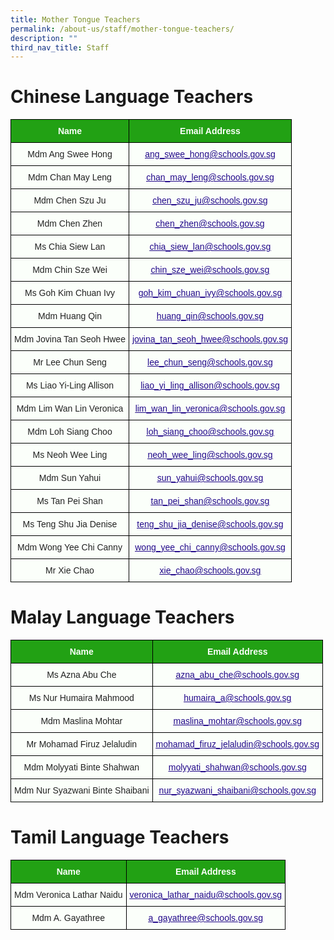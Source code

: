```yaml
---
title: Mother Tongue Teachers
permalink: /about-us/staff/mother-tongue-teachers/
description: ""
third_nav_title: Staff
---
```

Chinese Language Teachers
=========================

<style type="text/css">
.tg  {border-collapse:collapse;border-spacing:0;}
.tg td{border-color:black;border-style:solid;border-width:1px;font-family:Arial, sans-serif;font-size:14px;
  overflow:hidden;padding:10px 5px;word-break:normal;}
.tg th{border-color:black;border-style:solid;border-width:1px;font-family:Arial, sans-serif;font-size:14px;
  font-weight:normal;overflow:hidden;padding:10px 5px;word-break:normal;}
.tg .tg-1h0n{background-color:#22A114;color:#FBFFFA;font-weight:bold;text-align:center;vertical-align:top}
.tg .tg-fskk{background-color:#FBFFFA;color:#21088A;font-weight:bold;text-align:center;text-decoration:underline;vertical-align:top}
.tg .tg-s6uv{background-color:#FBFFFA;color:#222;text-align:center;vertical-align:middle}
</style>
<table class="tg">
<thead>
  <tr>
    <th class="tg-1h0n">Name</th>
    <th class="tg-1h0n">Email Address</th>
  </tr>
</thead>
<tbody>
  <tr>
    <td class="tg-s6uv"><span style="color:#222;background-color:#FBFFFA"> Mdm Ang Swee Hong</span></td>
    <td class="tg-s6uv"><span style="color:#222;background-color:#FBFFFA"> </span><a href="mailto:Ang_swee_hong@schools.gov.sg"><span style="font-weight:500;text-decoration:underline;color:#21088A">ang_swee_hong@schools.gov.sg</span></a></td>
  </tr>
  <tr>
    <td class="tg-s6uv"><span style="color:#222;background-color:#FBFFFA">Mdm Chan May Leng</span><br></td>
    <td class="tg-fskk"><a href="mailto:chan_may_leng@schools.gov.sg"><span style="font-weight:500;text-decoration:underline;color:#21088A">chan_may_leng@schools.gov.sg</span></a><br></td>
  </tr>
  <tr>
    <td class="tg-s6uv"><span style="color:#222;background-color:#FBFFFA">Mdm Chen Szu Ju</span><br></td>
    <td class="tg-fskk"><a href="mailto:chen_szu_ju@schools.gov.sg"><span style="font-weight:500;text-decoration:underline;color:#21088A">chen_szu_ju@schools.gov.sg</span></a><br></td>
  </tr>
  <tr>
    <td class="tg-s6uv"><span style="color:#222;background-color:#FBFFFA">Mdm Chen Zhen</span><br></td>
    <td class="tg-fskk"><a href="mailto:chen_zhen@schools.gov.sg"><span style="font-weight:500;text-decoration:underline;color:#21088A">chen_zhen@schools.gov.sg</span></a><br></td>
  </tr>
  <tr>
    <td class="tg-s6uv"><span style="color:#222;background-color:#FBFFFA">Ms Chia Siew Lan</span><br></td>
    <td class="tg-fskk"><a href="mailto:chia_siew_lan@schools.gov.sg"><span style="font-weight:500;text-decoration:underline;color:#21088A">chia_siew_lan@schools.gov.sg</span></a><br></td>
  </tr>
  <tr>
    <td class="tg-s6uv"><span style="color:#222;background-color:#FBFFFA">Mdm Chin Sze Wei</span><br></td>
    <td class="tg-fskk"><a href="mailto:chin_sze_wei@schools.gov.sg"><span style="font-weight:500;text-decoration:underline;color:#21088A">chin_sze_wei@schools.gov.sg</span></a><br></td>
  </tr>
  <tr>
    <td class="tg-s6uv"><span style="color:#222;background-color:#FBFFFA">Ms Goh Kim Chuan Ivy</span><br></td>
    <td class="tg-fskk"><a href="mailto:goh_kim_chuan_ivy@schools.gov.sg"><span style="font-weight:500;text-decoration:underline;color:#21088A">goh_kim_chuan_ivy@schools.gov.sg</span></a><br></td>
  </tr>
  <tr>
    <td class="tg-s6uv"><span style="color:#222;background-color:#FBFFFA">Mdm Huang Qin</span><br></td>
    <td class="tg-fskk"><a href="mailto:huang_qin@schools.gov.sg"><span style="font-weight:500;text-decoration:underline;color:#21088A">huang_qin@schools.gov.sg</span></a><br></td>
  </tr>
  <tr>
    <td class="tg-s6uv"><span style="color:#222;background-color:#FBFFFA">Mdm Jovina Tan Seoh Hwee</span></td>
    <td class="tg-fskk"><a href="mailto:jovina_tan_seoh_hwee@schools.gov.sg"><span style="font-weight:500;text-decoration:underline;color:#21088A">jovina_tan_seoh_hwee@schools.gov.sg</span></a></td>
  </tr>
  <tr>
    <td class="tg-s6uv"><span style="color:#222;background-color:#FBFFFA">Mr Lee Chun Seng</span></td>
    <td class="tg-fskk"><a href="mailto:lee_chun_seng@schools.gov.sg"><span style="font-weight:500;text-decoration:underline;color:#21088A">lee_chun_seng@schools.gov.sg</span></a></td>
  </tr>
  <tr>
    <td class="tg-s6uv"><span style="color:#222;background-color:#FBFFFA">Ms Liao Yi-Ling Allison</span></td>
    <td class="tg-fskk"><a href="mailto:liao_yi_ling_allison@schools.gov.sg"><span style="font-weight:500;text-decoration:underline;color:#21088A">liao_yi_ling_allison@schools.gov.sg</span></a></td>
  </tr>
  <tr>
    <td class="tg-s6uv"><span style="color:#222;background-color:#FBFFFA">Mdm Lim Wan Lin Veronica</span></td>
    <td class="tg-fskk"><a href="mailto:lim_wan_lin_veronica@schools.gov.sg"><span style="font-weight:500;text-decoration:underline;color:#21088A">lim_wan_lin_veronica@schools.gov.sg</span></a></td>
  </tr>
  <tr>
    <td class="tg-s6uv"><span style="color:#222;background-color:#FBFFFA">Mdm Loh Siang Choo</span></td>
    <td class="tg-fskk"><a href="mailto:loh_siang_choo@schools.gov.sg"><span style="font-weight:500;text-decoration:underline;color:#21088A">loh_siang_choo@schools.gov.sg</span></a></td>
  </tr>
  <tr>
    <td class="tg-s6uv"><span style="color:#222;background-color:#FBFFFA">Ms Neoh Wee Ling</span></td>
    <td class="tg-fskk"><a href="mailto:neoh_wee_ling@schools.gov.sg"><span style="font-weight:500;text-decoration:underline;color:#21088A">neoh_wee_ling@schools.gov.sg</span></a></td>
  </tr>
  <tr>
    <td class="tg-s6uv"><span style="color:#222;background-color:#FBFFFA">Mdm Sun Yahui</span></td>
    <td class="tg-fskk"><a href="mailto:sun_yahui@schools.gov.sg"><span style="font-weight:500;text-decoration:underline;color:#21088A">sun_yahui@schools.gov.sg</span></a></td>
  </tr>
  <tr>
    <td class="tg-s6uv"><span style="color:#222;background-color:#FBFFFA"> Ms Tan Pei Shan</span></td>
    <td class="tg-s6uv"><span style="color:#222;background-color:#FBFFFA"> </span><a href="mailto:tan_pei_shan@schools.gov.sg"><span style="font-weight:500;text-decoration:underline;color:#21088A">tan_pei_shan@schools.gov.sg</span></a></td>
  </tr>
  <tr>
    <td class="tg-s6uv"><span style="color:#222;background-color:#FBFFFA">Ms Teng Shu Jia Denise</span></td>
    <td class="tg-fskk"><a href="mailto:teng_shu_jia_denise@schools.gov.sg"><span style="font-weight:500;text-decoration:underline;color:#21088A">teng_shu_jia_denise@schools.gov.sg</span></a></td>
  </tr>
  <tr>
    <td class="tg-s6uv"><span style="color:#222;background-color:#FBFFFA">Mdm Wong Yee Chi Canny</span></td>
    <td class="tg-fskk"><a href="mailto:wong_yee_chi_canny@schools.gov.sg"><span style="font-weight:500;text-decoration:underline;color:#21088A">wong_yee_chi_canny@schools.gov.sg</span></a></td>
  </tr>
  <tr>
    <td class="tg-s6uv"><span style="color:#222;background-color:#FBFFFA">Mr Xie Chao</span></td>
    <td class="tg-fskk"><a href="mailto:xie_chao@schools.gov.sg"><span style="font-weight:500;text-decoration:underline;color:#21088A">xie_chao@schools.gov.sg</span></a></td>
  </tr>
</tbody>
</table>

Malay Language Teachers
=======================

<style type="text/css">
.tg  {border-collapse:collapse;border-spacing:0;}
.tg td{border-color:black;border-style:solid;border-width:1px;font-family:Arial, sans-serif;font-size:14px;
  overflow:hidden;padding:10px 5px;word-break:normal;}
.tg th{border-color:black;border-style:solid;border-width:1px;font-family:Arial, sans-serif;font-size:14px;
  font-weight:normal;overflow:hidden;padding:10px 5px;word-break:normal;}
.tg .tg-1h0n{background-color:#22A114;color:#FBFFFA;font-weight:bold;text-align:center;vertical-align:top}
.tg .tg-fskk{background-color:#FBFFFA;color:#21088A;font-weight:bold;text-align:center;text-decoration:underline;vertical-align:top}
.tg .tg-s6uv{background-color:#FBFFFA;color:#222;text-align:center;vertical-align:middle}
</style>
<table class="tg">
<thead>
  <tr>
    <th class="tg-1h0n">Name</th>
    <th class="tg-1h0n">Email Address</th>
  </tr>
</thead>
<tbody>
  <tr>
    <td class="tg-s6uv"><span style="color:#222;background-color:#FBFFFA">Ms Azna Abu Che</span></td>
    <td class="tg-fskk"><a href="mailto:azna_abu_che@schools.gov.sg"><span style="font-weight:500;text-decoration:underline;color:#21088A">azna_abu_che@schools.gov.sg</span></a></td>
  </tr>
  <tr>
    <td class="tg-s6uv"><span style="color:#222;background-color:#FBFFFA"> Ms Nur Humaira Mahmood</span></td>
    <td class="tg-fskk"><a href="mailto:humaira_a@schools.gov.sg"><span style="font-weight:500;text-decoration:underline;color:#21088A">humaira_a@schools.gov.sg</span></a><span style="color:#222;background-color:#FBFFFA"> </span></td>
  </tr>
  <tr>
    <td class="tg-s6uv"><span style="color:#222;background-color:#FBFFFA">Mdm Maslina Mohtar</span><br></td>
    <td class="tg-fskk"><a href="mailto:maslina_mohtar@schools.gov.sg"><span style="font-weight:500;text-decoration:underline;color:#21088A">maslina_mohtar@schools.gov.sg</span></a><br></td>
  </tr>
  <tr>
    <td class="tg-s6uv"><span style="color:#222;background-color:#FBFFFA">Mr Mohamad Firuz Jelaludin</span><br></td>
    <td class="tg-fskk"><a href="mailto:mohamad_firuz_jelaludin@schools.gov.sg"><span style="font-weight:500;text-decoration:underline;color:#21088A">mohamad_firuz_jelaludin@schools.gov.sg</span></a><br></td>
  </tr>
  <tr>
    <td class="tg-s6uv"><span style="color:#222;background-color:#FBFFFA">Mdm Molyyati Binte Shahwan</span><br></td>
    <td class="tg-fskk"><a href="mailto:molyyati_shahwan@schools.gov.sg"><span style="font-weight:500;text-decoration:underline;color:#21088A">molyyati_shahwan@schools.gov.sg</span></a><span style="color:#222;background-color:#FBFFFA"> </span><br></td>
  </tr>
  <tr>
    <td class="tg-s6uv"><span style="color:#222;background-color:#FBFFFA"> Mdm Nur Syazwani Binte Shaibani</span></td>
    <td class="tg-fskk"><a href="mailto:nur_syazwani_shaibani@schools.gov.sg"><span style="font-weight:500;text-decoration:underline;color:#21088A">nur_syazwani_shaibani@schools.gov.s</span></a><a href="mailto:nur_syazwani_shaibani@schools.gov.sg"><span style="font-weight:500;text-decoration:none;color:#21088A">g</span></a></td>
  </tr>
</tbody>
</table>

Tamil Language Teachers
=======================

<style type="text/css">
.tg  {border-collapse:collapse;border-spacing:0;}
.tg td{border-color:black;border-style:solid;border-width:1px;font-family:Arial, sans-serif;font-size:14px;
  overflow:hidden;padding:10px 5px;word-break:normal;}
.tg th{border-color:black;border-style:solid;border-width:1px;font-family:Arial, sans-serif;font-size:14px;
  font-weight:normal;overflow:hidden;padding:10px 5px;word-break:normal;}
.tg .tg-1h0n{background-color:#22A114;color:#FBFFFA;font-weight:bold;text-align:center;vertical-align:top}
.tg .tg-fskk{background-color:#FBFFFA;color:#21088A;font-weight:bold;text-align:center;text-decoration:underline;vertical-align:top}
.tg .tg-s6uv{background-color:#FBFFFA;color:#222;text-align:center;vertical-align:middle}
</style>
<table class="tg">
<thead>
  <tr>
    <th class="tg-1h0n">Name</th>
    <th class="tg-1h0n">Email Address</th>
  </tr>
</thead>
<tbody>
  <tr>
    <td class="tg-s6uv"><span style="color:#222;background-color:#FBFFFA">Mdm Veronica Lathar Naidu</span></td>
    <td class="tg-fskk"><a href="mailto:veronica_lathar_naidu@schools.gov.sg"><span style="font-weight:500;text-decoration:underline;color:#21088A">veronica_lathar_naidu@schools.gov.sg</span></a><span style="color:#222;background-color:#FBFFFA"> </span></td>
  </tr>
  <tr>
    <td class="tg-s6uv"><span style="color:#222;background-color:#FBFFFA">Mdm A. Gayathree</span></td>
    <td class="tg-fskk"><a href="mailto:a_gayathree@schools.gov.sg"><span style="font-weight:500;text-decoration:underline;color:#21088A">a_gayathree@schools.gov.sg</span></a></td>
  </tr>
</tbody>
</table>
